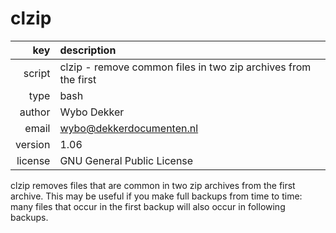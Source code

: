 # clzip
|     key | description
|     ---:|:---
|  script | clzip - remove common files in two zip archives from the first
|    type | bash
|  author | Wybo Dekker
|   email | wybo@dekkerdocumenten.nl
| version | 1.06
| license | GNU General Public License

clzip removes files that are common in two zip archives from the
first archive. This may be useful if you make full backups from time to
time: many files that occur in the first backup will also occur in
following backups.
